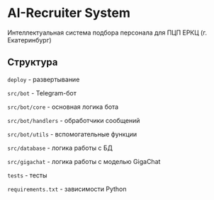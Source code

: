 # AI-Recruiter System

Интеллектуальная система подбора персонала для ПЦП ЕРКЦ (г. Екатеринбург)

## Структура

`deploy` - развертывание

`src/bot` - Telegram-бот

`src/bot/core` - основная логика бота

`src/bot/handlers` - обработчики сообщений

`src/bot/utils` - вспомогательные функции

`src/database` - логика работы с БД

`src/gigachat` - логика работы с моделью GigaChat

`tests` - тесты

`requirements.txt` - зависимости Python